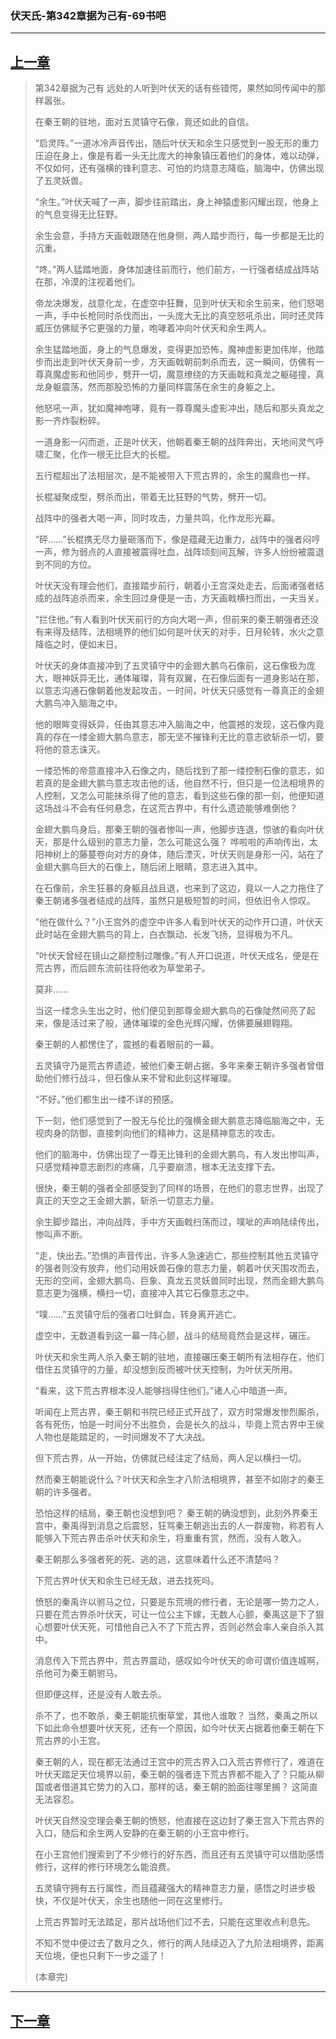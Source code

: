 ### 伏天氏-第342章据为己有-69书吧

--------
[上一章](./315d6ef7808eb323f9f560d3f64d5ca2.md)
--------


>
>
>
>第342章据为己有
>远处的人听到叶伏天的话有些错愕，果然如同传闻中的那样嚣张。
>
>在秦王朝的驻地，面对五灵镇守石像，竟还如此的自信。
>
>“启灵阵。”一道冰冷声音传出，随后叶伏天和余生只感觉到一股无形的重力压迫在身上，像是有着一头无比庞大的神象镇压着他们的身体，难以动弹，不仅如何，还有强横的锋利意志、可怕的灼烧意志降临，脑海中，仿佛出现了五灵妖兽。
>
>“余生。”叶伏天喊了一声，脚步往前踏出，身上神猿虚影闪耀出现，他身上的气息变得无比狂野。
>
>余生会意，手持方天画戟跟随在他身侧，两人踏步而行，每一步都是无比的沉重。
>
>“咚。”两人猛踏地面，身体加速往前而行，他们前方，一行强者结成战阵站在那，冷漠的注视着他们。
>
>帝龙决爆发，战意化龙，在虚空中狂舞，见到叶伏天和余生前来，他们怒喝一声，手中长枪同时杀伐而出，一头庞大无比的真空怒吼杀出，同时还灵阵威压仿佛赋予它更强的力量，咆哮着冲向叶伏天和余生两人。
>
>余生猛踏地面，身上的气息爆发，变得更加恐怖，魔神虚影更加伟岸，他踏步而出走到叶伏天身前一步，方天画戟朝前刺杀而去，这一瞬间，仿佛有一尊真魔虚影和他同步，劈开一切，魔意缭绕的方天画戟和真龙之躯碰撞，真龙身躯震荡，然而那股恐怖的力量同样震荡在余生的身躯之上。
>
>他怒吼一声，犹如魔神咆哮，竟有一尊尊魔头虚影冲出，随后和那头真龙之影一齐炸裂粉碎。
>
>一道身影一闪而逝，正是叶伏天，他朝着秦王朝的战阵奔出，天地间灵气呼啸汇聚，化作一根无比巨大的长棍。
>
>五行棍超出了法相层次，是不能被带入下荒古界的，余生的魔鼎也一样。
>
>长棍凝聚成型，劈杀而出，带着无比狂野的气势，劈开一切。
>
>战阵中的强者大喝一声，同时攻击，力量共鸣，化作龙形光幕。
>
>“砰……”长棍携无尽力量砸落而下，像是蕴藏无边重力，战阵中的强者闷哼一声，修为弱点的人直接被震得吐血，战阵顷刻间瓦解，许多人纷纷被震退到不同的方位。
>
>叶伏天没有理会他们，直接踏步前行，朝着小王宫深处走去，后面诸强者结成的战阵追杀而来，余生回过身便是一击，方天画戟横扫而出，一夫当关。
>
>“拦住他。”有人看到叶伏天前行的方向大喝一声，但前来的秦王朝强者还没有来得及结阵，法相境界的他们如何是叶伏天的对手，日月轮转，水火之意降临之时，便如末日。
>
>叶伏天的身体直接冲到了五灵镇守中的金翅大鹏鸟石像前，这石像极为庞大，眼神妖异无比，通体璀璨，背有双翼，在石像后面有一道身影站在那，以意志沟通石像朝着他发起攻击，一时间，叶伏天只感觉有一尊真正的金翅大鹏鸟冲入脑海之中。
>
>他的眼眸变得妖异，任由其意志冲入脑海之中，他震撼的发现，这石像内竟真的存在一缕金翅大鹏鸟意志，那无坚不摧锋利无比的意志欲斩杀一切，要将他的意志诛灭。
>
>一缕恐怖的帝意直接冲入石像之内，随后找到了那一缕控制石像的意志，如若真的是金翅大鹏鸟意志攻击他的话，他自然不行，但只是一位法相境界的人控制，又怎么可能抹杀得了他的意志，看到这些石像的那一刻，他便知道这场战斗不会有任何悬念，在这荒古界中，有什么遗迹能够难倒他？
>
>金翅大鹏鸟身后，那秦王朝的强者惨叫一声，他脚步连退，惊骇的看向叶伏天，那是什么级别的意志力量，怎么可能这么强？
>哗啦啦的声响传出，太阳神树上的藤蔓卷向对方的身体，随后湮灭，叶伏天则是身形一闪，站在了金翅大鹏鸟巨大的石像上，随后闭上眼睛，意志进入其中。
>
>在石像前，余生狂暴的身躯且战且退，也来到了这边，竟以一人之力拖住了秦王朝诸多强者结成的战阵，虽然只是极短暂的时间，但依旧令人惊叹。
>
>“他在做什么？”小王宫外的虚空中许多人看到叶伏天的动作开口道，叶伏天此时站在金翅大鹏鸟的背上，白衣飘动、长发飞扬，显得极为不凡。
>
>“叶伏天曾经在镜山之巅控制过雕像。”有人开口说道，叶伏天成名，便是在荒古界，而后顾东流前往将他收为草堂弟子。
>
>莫非……
>
>当这一缕念头生出之时，他们便见到那尊金翅大鹏鸟的石像陡然间亮了起来，像是活过来了般，通体璀璨的金色光辉闪耀，仿佛要展翅翱翔。
>
>秦王朝的人都愣住了，震撼的看着眼前的一幕。
>
>五灵镇守乃是荒古界遗迹，被他们秦王朝占据，多年来秦王朝许多强者曾借助他们修行战斗，但石像从来不曾和此刻这样璀璨。
>
>“不好。”他们都生出一缕不详的预感。
>
>下一刻，他们感觉到了一股无与伦比的强横金翅大鹏意志降临脑海之中，无视肉身的防御，直接刺向他们的精神力，这是精神意志的攻击。
>
>他们的脑海中，仿佛出现了一尊无比锋利的金翅大鹏鸟，有人发出惨叫声，只感觉精神意志剧烈的疼痛，几乎要崩溃，根本无法支撑下去。
>
>很快，秦王朝的强者全部感受到了同样的场景，在他们的意志世界，出现了真正的天空之王金翅大鹏，斩杀一切意志力量。
>
>余生脚步踏出，冲向战阵，手中方天画戟扫荡而过，噗呲的声响陆续传出，惨叫声不断。
>
>“走，快出去。”恐惧的声音传出，许多人急速逃亡，那些控制其他五灵镇守的强者则没有放弃，他们动用妖兽石像的意志力量，朝着叶伏天围攻而去，无形的空间，金翅大鹏鸟、巨象、真龙五灵妖兽同时出现，然而金翅大鹏鸟意志更为强横，横扫一切，直接冲入其它石像意志之中。
>
>“噗……”五灵镇守后的强者口吐鲜血，转身离开逃亡。
>
>虚空中，无数道看到这一幕一阵心颤，战斗的结局竟然会是这样，碾压。
>
>叶伏天和余生两人杀入秦王朝的驻地，直接碾压秦王朝所有法相存在，他们借住五灵镇守的力量，却没想到反而被叶伏天控制，为叶伏天所用。
>
>“看来，这下荒古界根本没人能够挡得住他们。”诸人心中暗道一声。
>
>听闻在上荒古界，秦王朝和书院已经正式开战了，双方时常爆发惨烈厮杀，各有死伤，怕是一时间分不出胜负，会是长久的战斗，毕竟上荒古界中王侯人物也是能踏足的，一时间爆发不了大决战。
>
>但下荒古界，从一开始，仿佛就已经注定了结局，两人足以横扫一切。
>
>然而秦王朝能说什么？叶伏天和余生才八阶法相境界，甚至不如刚才的秦王朝的许多强者。
>
>恐怕这样的结局，秦王朝也没想到吧？
>秦王朝的确没想到，此刻外界秦王宫中，秦禹得到消息之后震怒，狂骂秦王朝逃出去的人一群废物，称若有人能够入下荒古界击杀叶伏天和余生，将重重有赏，然而，没有人敢入。
>
>秦王朝那么多强者死的死、逃的逃，这意味着什么还不清楚吗？
>
>下荒古界叶伏天和余生已经无敌，进去找死吗。
>
>愤怒的秦禹许以驸马之位，只要是东荒境的修行者，无论是哪一势力之人，只要在荒古界杀叶伏天，可让一位公主下嫁，无数人心颤，秦禹这是下了狠心想要叶伏天死，可惜他自己入不了下荒古界，否则必然会率人亲自杀入其中。
>
>消息传入下荒古界中，荒古界震动，感叹如今叶伏天的命可谓价值连城啊，杀他可为秦王朝驸马。
>
>但即便这样，还是没有人敢去杀。
>
>杀不了，也不敢杀，秦王朝能抗衡草堂，其他人谁敢？
>当然，秦禹之所以下如此命令想要叶伏天死，还有一个原因，如今叶伏天占据着他秦王朝在下荒古界的小王宫。
>
>秦王朝的人，现在都无法通过王宫中的荒古界入口入荒古界修行了，难道在叶伏天踏足天位境界以前，秦王朝的强者连下荒古界都不能入了？只能从柳国或者借道其它势力的入口，那样的话，秦王朝的脸面往哪里搁？
>这简直无法容忍。
>
>叶伏天自然没空理会秦王朝的愤怒，他直接在这边封了秦王宫入下荒古界的入口，随后和余生两人安静的在秦王朝的小王宫中修行。
>
>在小王宫他们搜索到了不少修行的好东西，而且还有五灵镇守可以借助感悟修行，这样的修行环境怎么能浪费。
>
>五灵镇守拥有五行属性，而且蕴藏强大的精神意志力量，感悟之时进步极快，不仅是叶伏天，余生也随他一同在这里修行。
>
>上荒古界暂时无法踏足，那片战场他们过不去，只能在这里收点利息先。
>
>不知不觉中便过去了数月之久，修行的两人陆续迈入了九阶法相境界，距离天位境，便也只剩下一步之遥了！
>
>(本章完)
>
>

--------
[下一章](./a2212dd74d9802d63ab9e817679340dd.md)
--------
